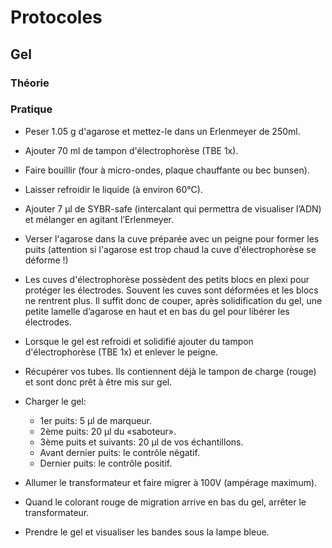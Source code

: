 # Protocoles

## Gel 

### Théorie

### Pratique

- Peser 1.05 g d'agarose et mettez-le dans un Erlenmeyer de 250ml.
- Ajouter 70 ml de tampon d'électrophorèse (TBE 1x).
- Faire bouillir  (four à micro-ondes, plaque chauffante ou bec bunsen).
- Laisser refroidir le liquide (à environ 60°C).
- Ajouter 7 µl de SYBR-safe (intercalant qui permettra de visualiser l’ADN) et mélanger en agitant l’Erlenmeyer.
- Verser l'agarose dans la cuve préparée avec un peigne pour former les puits (attention si l'agarose est trop chaud la cuve d'électrophorèse se déforme !)
- Les cuves d'électrophorèse possèdent des petits blocs en plexi pour protéger les électrodes. Souvent les cuves sont déformées et les blocs ne rentrent plus. Il suffit donc de couper, après solidification du gel, une petite lamelle d’agarose en haut et en bas du gel pour libérer les électrodes.
- Lorsque le gel est refroidi et solidifié ajouter du tampon d'électrophorèse (TBE 1x) et enlever le peigne.

- Récupérer vos tubes. Ils contiennent déjà le tampon de charge (rouge) et sont donc prêt à être mis sur gel.
- Charger le gel:
    - 1er puits: 5 µl de marqueur.
    - 2ème puits: 20 µl du «saboteur».
    - 3ème puits et suivants: 20 µl de vos échantillons.
    - Avant dernier puits: le contrôle négatif.
    - Dernier puits: le contrôle positif.
- Allumer le transformateur et faire migrer à 100V (ampérage maximum).
- Quand le colorant rouge de migration arrive en bas du gel, arrêter le transformateur.
- Prendre le gel et visualiser les bandes sous la lampe bleue.

